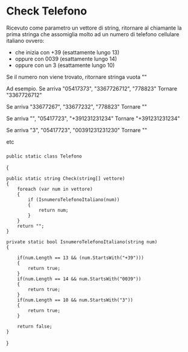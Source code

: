 # Check Telefono

Ricevuto come parametro un vettore di string, ritornare al chiamante la prima stringa che assomiglia molto ad un numero di telefono cellulare italiano ovvero:
- che inizia con +39 (esattamente lungo  13)
- oppure con 0039 (esattamente lungo 14)
- oppure con un 3 (esattamente lungo 10)

Se il numero non viene trovato, ritornare stringa vuota ""

Ad esempio.
Se arriva "05417373", "3367726712",  "778823"
Tornare "3367726712"

Se arriva "33677267", "33677232",  "778823"
Tornare ""

Se arriva "", "05417723",  "+391231231234"
Tornare "+391231231234"

Se arriva "3", "05417723",  "00391231231230"
Tornare ""

etc


###
    public static class Telefono
{

    public static string Check(string[] vettore)
    {
        foreach (var num in vettore)
        {
            if (IsnumeroTelefonoItaliano(num))
            {
                return num;
            }
        }
        return "";
    }

    private static bool IsnumeroTelefonoItaliano(string num)
    {
        
        if(num.Length == 13 && (num.StartsWith("+39")))
        {
            return true;
        }
        if(num.Length == 14 && num.StartsWith("0039"))
        {
            return true;
        }
        if(num.Length == 10 && num.StartsWith("3"))
        {
            return true;
        }
        
        return false;
    }
}
###
